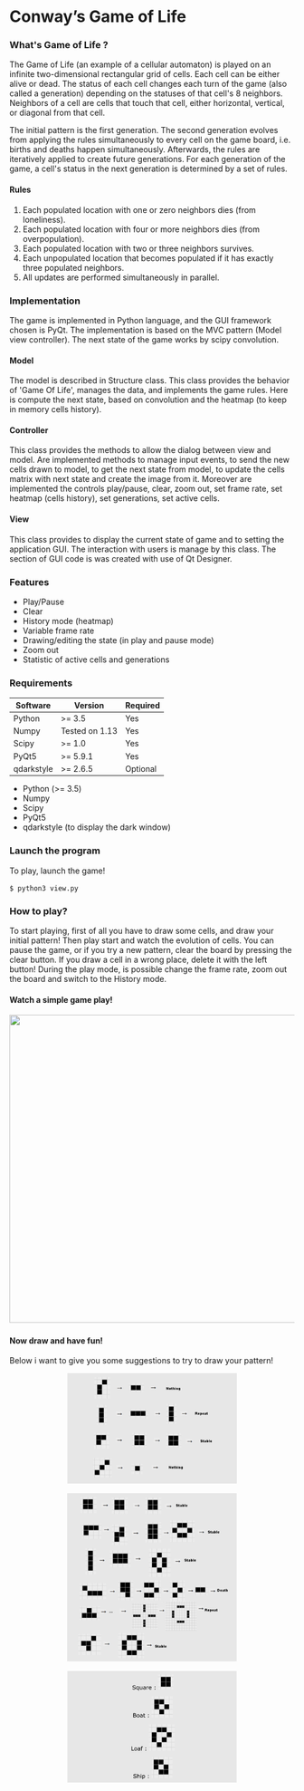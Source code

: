 # Conway’s Game of Life

### What's Game of Life ? 

The Game of Life (an example of a cellular automaton) is played on an infinite two-dimensional rectangular grid of cells. Each cell can be either alive or dead. The status of each cell changes each turn of the game (also called a generation) depending on the statuses of that cell's 8 neighbors. Neighbors of a cell are cells that touch that cell, either horizontal, vertical, or diagonal from that cell.

The initial pattern is the first generation. The second generation evolves from applying the rules simultaneously to every cell on the game board, i.e. births and deaths happen simultaneously. Afterwards, the rules are iteratively applied to create future generations. For each generation of the game, a cell's status in the next generation is determined by a set of rules.

#### Rules

1. Each populated location with one or zero neighbors dies (from loneliness).
2. Each populated location with four or more neighbors dies (from overpopulation).
3. Each populated location with two or three neighbors survives.
4. Each unpopulated location that becomes populated if it has exactly three populated neighbors.
5. All updates are performed simultaneously in parallel.

### Implementation

The game is implemented in Python language, and the GUI framework chosen is PyQt.
The implementation is based on the MVC pattern (Model view controller).
The next state of the game works by scipy convolution.

#### Model

The model is described in Structure class. 
This class provides the behavior of 'Game Of Life', manages the data, and implements the game rules.
Here is compute the next state, based on convolution and the heatmap (to keep in memory cells history).

#### Controller

This class provides the methods to allow the dialog between view and model.
Are implemented methods to manage input events, to send the new cells drawn to model,
to get the next state from model, to update the cells matrix with next state and create the image from it.
Moreover are implemented the controls play/pause, clear, zoom out, set frame rate, set heatmap (cells history), set generations, set active cells.

#### View

This class provides to display the current state of game and to setting the application GUI. The interaction with users is manage by this class.
The section of GUI code is was created with use of Qt Designer.

### Features
- Play/Pause
- Clear
- History mode (heatmap)
- Variable frame rate
- Drawing/editing the state (in play and pause mode)
- Zoom out
- Statistic of active cells and generations

### Requirements

| Software  | Version | Required|
| ------------- | ------------- |  ------------- |
| Python | >= 3.5  | Yes    |
| Numpy  | Tested on 1.13 |    Yes     |
| Scipy  | >= 1.0  | Yes   |
| PyQt5 | >= 5.9.1  | Yes
| qdarkstyle  | >= 2.6.5  |Optional |

- Python (>= 3.5)
- Numpy
- Scipy 
- PyQt5
- qdarkstyle (to display the dark window)

### Launch the program
To play, launch the game!

```
$ python3 view.py
```

### How to play?
To start playing, first of all you have to draw some cells, and draw your initial pattern!
Then play start and watch the evolution of cells.
You can pause the game, or if you try a new pattern, clear the board by pressing the clear button. If you draw a cell in a wrong place, delete it with the left button!
During the play mode, is possible change the frame rate, zoom out the board and switch to the History mode.

#### Watch a simple game play!
<p align="center">
  <img width="700" height="544" src="https://github.com/AlessandroMinervini/Conway-s-Game-of-Life/blob/master/images/gameplay2.gif">
</p>

#### Now draw and have fun!
Below i want to give you some suggestions to try to draw your pattern!

<p align="center">
  <img width="300" height="195" src="https://github.com/AlessandroMinervini/Conway-s-Game-of-Life/blob/master/images/example.png">
</p>
<p align="center">
  <img width="300" height="297" src="https://github.com/AlessandroMinervini/Conway-s-Game-of-Life/blob/master/images/example2.png">
</p>
<p align="center">
  <img width="300" height="197" src="https://github.com/AlessandroMinervini/Conway-s-Game-of-Life/blob/master/images/example3.png">
</p>

